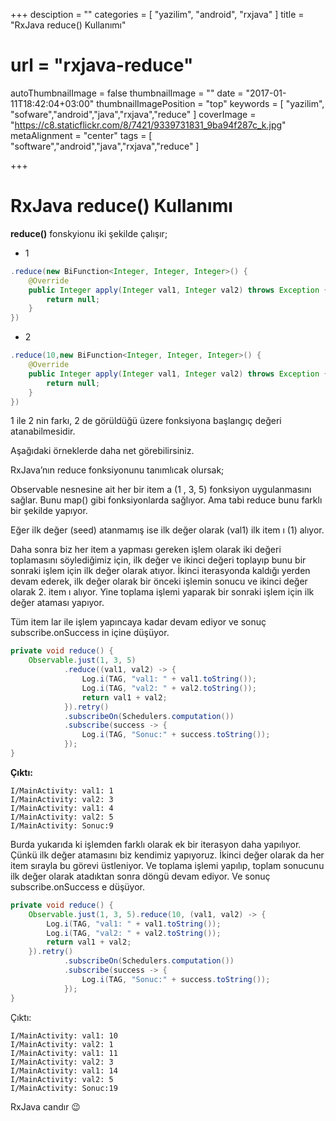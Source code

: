 +++
desciption = ""
categories = [
  "yazilim",
  "android",
  "rxjava"
]
title = "RxJava reduce() Kullanımı"
# url = "rxjava-reduce"
autoThumbnailImage = false
thumbnailImage = ""
date = "2017-01-11T18:42:04+03:00"
thumbnailImagePosition = "top"
keywords = [
  "yazilim",
  "sofware","android","java","rxjava","reduce"
]
coverImage = "https://c8.staticflickr.com/8/7421/9339731831_9ba94f287c_k.jpg"
metaAlignment = "center"
tags = [
  "software","android","java","rxjava","reduce"
]

+++
# RxJava reduce() Kullanımı

**reduce()** fonskyionu iki şekilde çalışır;

- 1

```java
.reduce(new BiFunction<Integer, Integer, Integer>() {
    @Override
    public Integer apply(Integer val1, Integer val2) throws Exception {
        return null;
    }
})
```
- 2 

```java
.reduce(10,new BiFunction<Integer, Integer, Integer>() {
    @Override
    public Integer apply(Integer val1, Integer val2) throws Exception {
        return null;
    }
})
```
1 ile 2 nin farkı, 2 de görüldüğü üzere fonksiyona başlangıç değeri atanabilmesidir.

Aşağıdaki örneklerde daha net görebilirsiniz.

RxJava’nın reduce fonksiyonunu tanımlıcak olursak;

Observable nesnesine ait her bir item a (1 , 3, 5) fonksiyon uygulanmasını sağlar. Bunu map() gibi fonksiyonlarda sağlıyor. Ama tabi reduce bunu farklı bir şekilde yapıyor.
 

Eğer ilk değer (seed) atanmamış ise ilk değer olarak (val1) ilk item ı (1) alıyor.

Daha sonra biz her item a yapması gereken işlem olarak iki değeri toplamasını söylediğimiz için, ilk değer ve ikinci değeri toplayıp bunu bir sonraki işlem için ilk değer olarak atıyor. İkinci iterasyonda kaldığı yerden devam ederek, ilk değer olarak bir önceki işlemin sonucu ve ikinci değer olarak 2. item ı alıyor. Yine toplama işlemi yaparak bir sonraki işlem için ilk değer ataması yapıyor.

Tüm item lar ile işlem yapıncaya kadar devam ediyor ve sonuç subscribe.onSuccess in içine düşüyor.

 
```java
private void reduce() {
    Observable.just(1, 3, 5)
            .reduce((val1, val2) -> {
                Log.i(TAG, "val1: " + val1.toString());
                Log.i(TAG, "val2: " + val2.toString());
                return val1 + val2;
            }).retry()
            .subscribeOn(Schedulers.computation())
            .subscribe(success -> {
                Log.i(TAG, "Sonuc:" + success.toString());
            });
}
```

**Çıktı:**

```
I/MainActivity: val1: 1
I/MainActivity: val2: 3
I/MainActivity: val1: 4
I/MainActivity: val2: 5
I/MainActivity: Sonuc:9
``` 

 

Burda yukarıda ki işlemden farklı olarak ek bir iterasyon daha yapılıyor. Çünkü ilk değer atamasını biz kendimiz yapıyoruz. İkinci değer olarak da her item sırayla bu görevi üstleniyor. Ve toplama işlemi yapılıp, toplam sonucunu ilk değer olarak atadıktan sonra döngü devam ediyor. Ve sonuç subscribe.onSuccess e düşüyor.

 
```java
private void reduce() {
    Observable.just(1, 3, 5).reduce(10, (val1, val2) -> {
        Log.i(TAG, "val1: " + val1.toString());
        Log.i(TAG, "val2: " + val2.toString());
        return val1 + val2;
    }).retry()
            .subscribeOn(Schedulers.computation())
            .subscribe(success -> {
                Log.i(TAG, "Sonuc:" + success.toString());
            });
}
```

Çıktı:

```
I/MainActivity: val1: 10
I/MainActivity: val2: 1
I/MainActivity: val1: 11
I/MainActivity: val2: 3
I/MainActivity: val1: 14
I/MainActivity: val2: 5
I/MainActivity: Sonuc:19
``` 

RxJava candır 😉
